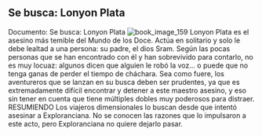 ## Se busca: Lonyon Plata
Documento: Se busca: Lonyon Plata
![book_image_159](https://media.discordapp.net/attachments/1105643336989159555/1105647734515581059/159.jpg)
Lonyon Plata es el asesino más temible del Mundo de los Doce. Actúa en solitario y solo le debe lealtad a una persona: su padre, el dios Sram. Según las pocas personas que se han encontrado con él y han sobrevivido para contarlo, no es muy locuaz: algunos dicen que alguien le robó la voz... o puede que no tenga ganas de perder el tiempo de cháchara.
Sea como fuere, los aventureros que se lanzan en su busca deben ser prudentes, ya que es extremadamente difícil encontrar y detener a este maestro asesino, y eso sin tener en cuenta que tiene múltiples dobles muy poderosos para distraer.
RESUMIENDO
Los viajeros dimensionales lo buscan desde que intentó asesinar a Exploranciana. No se conocen las razones que lo impulsaron a este acto, pero Exploranciana no quiere dejarlo pasar.
